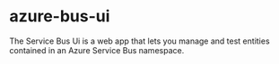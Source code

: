# azure-bus-ui
The Service Bus Ui is a web app that lets you manage and test entities contained in an Azure Service Bus namespace.

